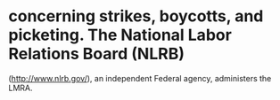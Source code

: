 # concerning strikes, boycotts, and picketing. The National Labor Relations Board (NLRB)

(http://www.nlrb.gov/), an independent Federal agency, administers the LMRA.